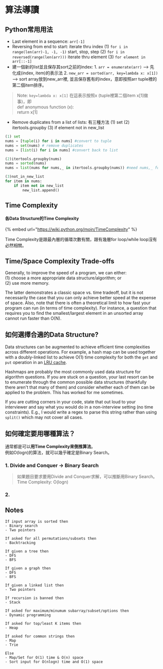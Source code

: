 # 算法導讀

## Python常用用法

* Last element in a sequence: `arr[-1]`
* Reversing from end to start:  iterate thru index \(1\) `for i in range(len(arr)-1, -1, -1)` start, stop, step                                 \(2\) `for i in reversed(range(len(arr)))`  iterate thru element \(3\) `for element in arr[::-1]`
* 建一個新的list並且保存其sort之前的index:  1. `arr = enumerate(arr)`  --&gt; 先化成\(index, item\)的表示法 2. `new_arr = sorted(arr, key=lambda x: x[1])`  --&gt; sort array放到new\_arr裡, 並且保存舊有的index，意即按照arr tuple裡的第二個item排序。

> Note: `key=lambda x: x[1]` 在這表示按照x \(tuple裡第二個item x\[1\]做事\)，即  
> def anonymous function \(x\):  
>       return x\[1\]

* Remove duplicates from a list of lists: 有三種方法 \(1\) set \(2\) itertools.groupby \(3\) if element not in new\_list

```python
(1) set
nums = [tuple(i) for i in nums] #convert to tuple
nums = set(nums) # remove duplicates
nums = [list(i) for i in nums] #convert back to list

(2)itertools.groupby(nums)
nums = sorted(nums)
nums = list(nums for nums,_ in itertools.groupby(nums)) #need nums,_ for this

(3)not_in_new_list
for item in nums:
    if item not in new_list
        new_list.append()
```

## Time Complexity

#### 各Data Structure的Time Complexity

{% embed url="https://wiki.python.org/moin/TimeComplexity" %}

Time Complexity是跟最內層的循環次數有關，跟有幾層for loop/while loop沒有必然相關。

## Time/Space Complexity Trade-offs

Generally, to improve the speed of a program, we can either:   
\(1\) choose a more appropriate data structure/algorithm; or   
\(2\) use more memory.   
  
The latter demonstrates a classic space vs. time tradeoff, but it is not necessarily the case that you can only achieve better speed at the expense of space. Also, note that there is often a theoretical limit to how fast your program can run \(in terms of time complexity\). For instance, a question that requires you to find the smallest/largest element in an unsorted array cannot run faster than O\(N\).

## 如何選擇合適的Data Structure?

Data structures can be augmented to achieve efficient time complexities across different operations. For example, a hash map can be used together with a doubly-linked list to achieve O\(1\) time complexity for both the `get` and `put` operation in an [LRU cache](https://leetcode.com/problems/lru-cache/).

Hashmaps are probably the most commonly used data structure for algorithm questions. If you are stuck on a question, your last resort can be to enumerate through the common possible data structures \(thankfully there aren't that many of them\) and consider whether each of them can be applied to the problem. This has worked for me sometimes.

If you are cutting corners in your code, state that out loud to your interviewer and say what you would do in a non-interview setting \(no time constraints\). E.g., I would write a regex to parse this string rather than using `split()` which may not cover all cases.



## 如何確定要用哪種算法？

通常都是可以**用Time Complexity來倒推算法**。  
例如O\(logn\)的算法，就可以幾乎確定是Binary Search。

### 1. Divide and Conquer -&gt; Binary Search

> 如果題目要求要用Divide and Conquer求解，可以推斷用Binary Search。Time Complexity: O\(logn\)

### 2. 



## Notes

```text
If input array is sorted then
- Binary search
- Two pointers

If asked for all permutations/subsets then
- Backtracking

If given a tree then
- DFS
- BFS

If given a graph then
- DFS
- BFS

If given a linked list then
- Two pointers

If recursion is banned then
- Stack

If asked for maximum/minumum subarray/subset/options then
- Dynamic programming

If asked for top/least K items then
- Heap

If asked for common strings then
- Map
- Trie

Else
- Map/Set for O(1) time & O(n) space
- Sort input for O(nlogn) time and O(1) space
```



